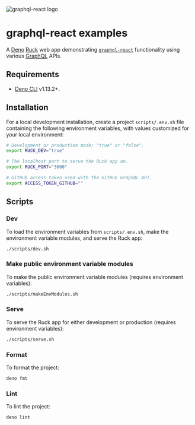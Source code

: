 ![graphql-react logo](https://cdn.jsdelivr.net/gh/jaydenseric/graphql-react@0.1.0/graphql-react-logo.svg)

# graphql-react examples

A [Deno](https://deno.land) [Ruck](https://ruck.tech) web app demonstrating
[`graphql-react`](https://github.com/jaydenseric/graphql-react) functionality
using various [GraphQL](https://graphql.org) APIs.

## Requirements

- [Deno CLI](https://deno.land/#installation) v1.13.2+.

## Installation

For a local development installation, create a project `scripts/.env.sh` file
containing the following environment variables, with values customized for your
local environment:

```sh
# Development or production mode; "true" or "false".
export RUCK_DEV="true"

# The localhost port to serve the Ruck app on.
export RUCK_PORT="3000"

# GitHub access token used with the GitHub GraphQL API.
export ACCESS_TOKEN_GITHUB=""
```

## Scripts

### Dev

To load the environment variables from `scripts/.env.sh`, make the environment
variable modules, and serve the Ruck app:

```sh
./scripts/dev.sh
```

### Make public environment variable modules

To make the public environment variable modules (requires environment
variables):

```sh
./scripts/makeEnvModules.sh
```

### Serve

To serve the Ruck app for either development or production (requires environment
variables):

```sh
./scripts/serve.sh
```

### Format

To format the project:

```sh
deno fmt
```

### Lint

To lint the project:

```sh
deno lint
```
